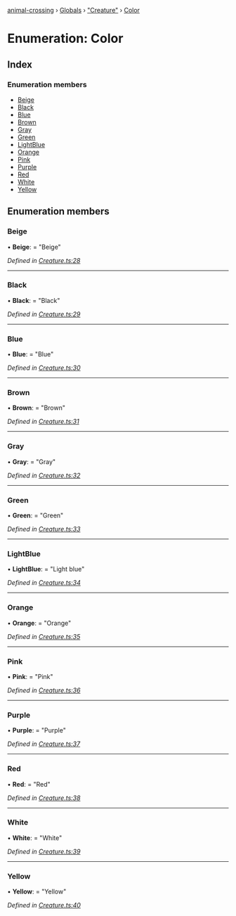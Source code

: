 [animal-crossing](../README.md) › [Globals](../globals.md) › ["Creature"](../modules/_creature_.md) › [Color](_creature_.color.md)

# Enumeration: Color

## Index

### Enumeration members

* [Beige](_creature_.color.md#beige)
* [Black](_creature_.color.md#black)
* [Blue](_creature_.color.md#blue)
* [Brown](_creature_.color.md#brown)
* [Gray](_creature_.color.md#gray)
* [Green](_creature_.color.md#green)
* [LightBlue](_creature_.color.md#lightblue)
* [Orange](_creature_.color.md#orange)
* [Pink](_creature_.color.md#pink)
* [Purple](_creature_.color.md#purple)
* [Red](_creature_.color.md#red)
* [White](_creature_.color.md#white)
* [Yellow](_creature_.color.md#yellow)

## Enumeration members

###  Beige

• **Beige**: = "Beige"

*Defined in [Creature.ts:28](https://github.com/Norviah/animal-crossing/blob/4071e19/module/types/Creature.ts#L28)*

___

###  Black

• **Black**: = "Black"

*Defined in [Creature.ts:29](https://github.com/Norviah/animal-crossing/blob/4071e19/module/types/Creature.ts#L29)*

___

###  Blue

• **Blue**: = "Blue"

*Defined in [Creature.ts:30](https://github.com/Norviah/animal-crossing/blob/4071e19/module/types/Creature.ts#L30)*

___

###  Brown

• **Brown**: = "Brown"

*Defined in [Creature.ts:31](https://github.com/Norviah/animal-crossing/blob/4071e19/module/types/Creature.ts#L31)*

___

###  Gray

• **Gray**: = "Gray"

*Defined in [Creature.ts:32](https://github.com/Norviah/animal-crossing/blob/4071e19/module/types/Creature.ts#L32)*

___

###  Green

• **Green**: = "Green"

*Defined in [Creature.ts:33](https://github.com/Norviah/animal-crossing/blob/4071e19/module/types/Creature.ts#L33)*

___

###  LightBlue

• **LightBlue**: = "Light blue"

*Defined in [Creature.ts:34](https://github.com/Norviah/animal-crossing/blob/4071e19/module/types/Creature.ts#L34)*

___

###  Orange

• **Orange**: = "Orange"

*Defined in [Creature.ts:35](https://github.com/Norviah/animal-crossing/blob/4071e19/module/types/Creature.ts#L35)*

___

###  Pink

• **Pink**: = "Pink"

*Defined in [Creature.ts:36](https://github.com/Norviah/animal-crossing/blob/4071e19/module/types/Creature.ts#L36)*

___

###  Purple

• **Purple**: = "Purple"

*Defined in [Creature.ts:37](https://github.com/Norviah/animal-crossing/blob/4071e19/module/types/Creature.ts#L37)*

___

###  Red

• **Red**: = "Red"

*Defined in [Creature.ts:38](https://github.com/Norviah/animal-crossing/blob/4071e19/module/types/Creature.ts#L38)*

___

###  White

• **White**: = "White"

*Defined in [Creature.ts:39](https://github.com/Norviah/animal-crossing/blob/4071e19/module/types/Creature.ts#L39)*

___

###  Yellow

• **Yellow**: = "Yellow"

*Defined in [Creature.ts:40](https://github.com/Norviah/animal-crossing/blob/4071e19/module/types/Creature.ts#L40)*
